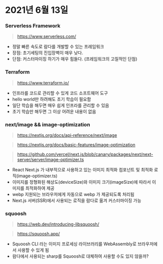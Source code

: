 # 2021년 6월 13일

### Serverless Framework

> https://www.serverless.com/

- 정말 빠른 속도로 람다를 개발할 수 있는 프레임워크
- 장점: 초기세팅의 진입장벽이 매우 낮다.
- 단점: 커스터마이징 하기가 매우 힘들다. (프레임워크의 고질적인 단점)

### Terraform

> https://www.terraform.io/

- 인프라를 코드로 관리할 수 있게 코드 소프트웨어 도구
- hello world만 하려해도 초기 학습이 필요함
- 일단 학습을 해두면 매우 쉽게 인프라를 관리할 수 있음
- 초기 학습만 해두면 그 이상 어려운 내용이 없음

### next/image && image-optimization

> https://nextjs.org/docs/api-reference/next/image

> https://nextjs.org/docs/basic-features/image-optimization

> https://github.com/vercel/next.js/blob/canary/packages/next/next-server/server/image-optimizer.ts

- React Next.js 가 내부적으로 사용하고 있는 이미지 최적화 컴포넌트 및 최적화 로직(image-optimizer.ts)
- 이미지를 정형화된 해상도(deviceSize)와 이미지 크기(imageSize)에 따라서 이미지를 최적화하여 제공
- webp 지원되는 브라우저에게 자동으로 webp 가 제공되도록 처리됨
- Next.js 서버(SSR)에서 사용되는 로직을 람다로 옮겨 커스터마이징 가능

### squoosh

> https://web.dev/introducing-libsquoosh/

> https://squoosh.app/

- Squoosh CLI 라는 이미지 프로세싱 라이브러리를 WebAssembly로 브라우저에서 사용할 수 있게 됨
- 람다에서 사용되는 sharp를 Squoosh로 대체하여 사용할 수도 있지 않을까?
